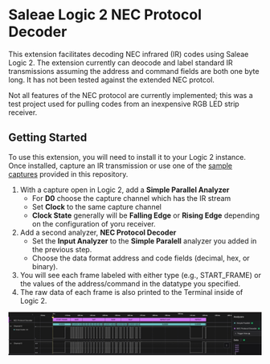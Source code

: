 # Saleae Logic 2 NEC Protocol Decoder
This extension facilitates decoding NEC infrared (IR) codes using Saleae Logic 2. The extension currently can deocode and label standard IR transmissions assuming the address and command fields are both one byte long. It has not been tested against the extended NEC protcol.

Not all features of the NEC protocol are currently implemented; this was a test project used for pulling codes from an inexpensive RGB LED strip receiver. 

## Getting Started
To use this extension, you will need to install it to your Logic 2 instance. Once installed, capture an IR transmission or use one of the [sample captures](https://github.com/DSUmjham/saleae-nec-decoder/tree/main/captures) provided in this repository.

1. With a capture open in Logic 2, add a **Simple Parallel Analyzer**
    * For **D0** choose the capture channel which has the IR stream
    * Set **Clock** to the same capture channel
    * **Clock State** generally will be **Falling Edge** or **Rising Edge** depending on the configuration of yoru receiver.
2. Add a second analyzer, **NEC Protocol Decoder**
    * Set the **Input Analyzer** to the **Simple Paralell** analyzer you added in the previous step.
    * Choose the data format address and code fields (decimal, hex, or binary).
3. You will see each frame labeled with either type (e.g., START_FRAME) or the values of the address/command in the datatype you specified.
4. The raw data of each frame is also printed to the Terminal inside of Logic 2. 

![Logic 2 screenshot of extension](https://github.com/DSUmjham/saleae-nec-decoder/blob/main/images/logic2-screenshot01.jpg?raw=true)